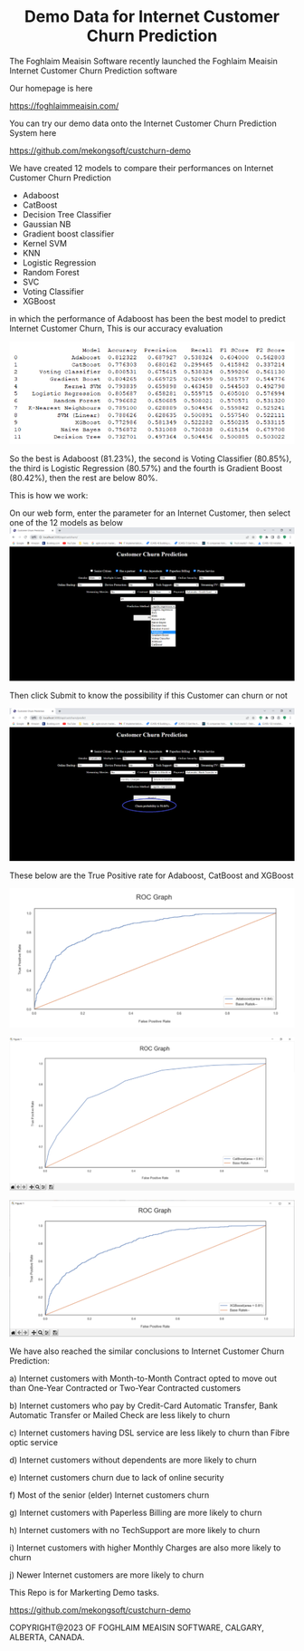 # <div align="center">Demo Data for Internet Customer Churn Prediction</div>

The Foghlaim Meaisin Software recently launched the Foghlaim Meaisin Internet Customer Churn Prediction software

Our homepage is here

https://foghlaimmeaisin.com/

You can try our demo data onto the Internet Customer Churn Prediction System here

https://github.com/mekongsoft/custchurn-demo

We have created 12 models to compare their performances on Internet Customer Churn Prediction

* Adaboost
* CatBoost
* Decision Tree Classifier
* Gaussian NB
* Gradient boost classifier
* Kernel SVM
* KNN
* Logistic Regression
* Random Forest
* SVC
* Voting Classifier
* XGBoost

in which the performance of Adaboost has been the best model to predict Internet Customer Churn,
This is our accuracy evaluation

![Marketing](./marketing/ModelAccuracies.png)

So the best is Adaboost (81.23%), the second is Voting Classifier (80.85%), the third is Logistic Regression (80.57%) and the fourth is Gradient Boost (80.42%), then the rest are below 80%.

This is how we work:

On our web form, enter the parameter for an Internet Customer, then select one of the 12 models as below
![Marketing](./marketing/BackendAPI_Form.png)

Then click Submit to know the possibility if this Customer can churn or not

![Marketing](./marketing/BackendAPI_Predict.png)

These below are the True Positive rate for Adaboost, CatBoost and XGBoost

![Marketing](./marketing/AdaboostTruePositive.png)

![Marketing](./marketing/CatBoostTruePositive.png)

![Marketing](./marketing/XGBoostTruePositive.png)

We have also reached the similar conclusions to Internet Customer Churn Prediction:

a) Internet customers with Month-to-Month Contract opted to move out than One-Year Contracted or Two-Year Contracted customers

b) Internet customers who pay by Credit-Card Automatic Transfer, Bank Automatic Transfer or Mailed Check are less likely to churn

c) Internet customers having DSL service are less likely to churn than Fibre optic service

d) Internet customers without dependents are more likely to churn

e) Internet customers churn due to lack of online security

f) Most of the senior (elder) Internet customers churn

g) Internet customers with Paperless Billing are more likely to churn

h) Internet customers with no TechSupport are more likely to churn

i) Internet customers with higher Monthly Charges are also more likely to churn

j) Newer Internet customers are more likely to churn

This Repo is for Markerting Demo tasks.

https://github.com/mekongsoft/custchurn-demo

COPYRIGHT@2023 OF FOGHLAIM MEAISIN SOFTWARE, CALGARY, ALBERTA, CANADA.